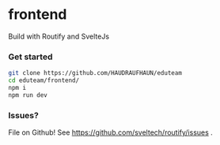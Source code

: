 # frontend

Build with Routify and SvelteJs

### Get started
```bash
git clone https://github.com/HAUDRAUFHAUN/eduteam
cd eduteam/frontend/
npm i
npm run dev
```

### Issues?

File on Github! See https://github.com/sveltech/routify/issues .
